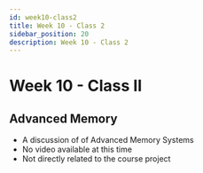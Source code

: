 ```yaml
---
id: week10-class2
title: Week 10 - Class 2
sidebar_position: 20
description: Week 10 - Class 2
---
```


# Week 10 - Class II

## Advanced Memory

- A discussion of of Advanced Memory Systems
- No video available at this time
- Not directly related to the course project
